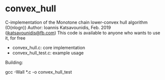 # convex_hull
C-implementation of the Monotone chain lower-convex hull algorithm (O(nlogn))
Author: Ioannis Katsavounidis, Feb. 2019 (ikatsavounidis@fb.com)
This code is available to anyone who wants to use it, for free

- convex_hull.c: core implementation
- convex_hull_test.c: example usage

Building:

gcc -Wall *.c -o convex_hull_test
